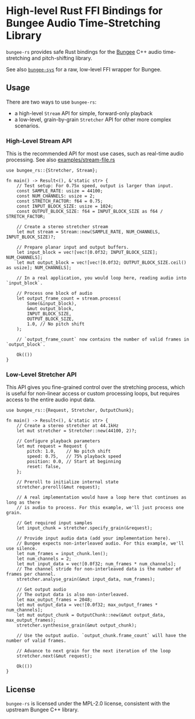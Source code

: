 # High-level Rust FFI Bindings for Bungee Audio Time-Stretching Library

`bungee-rs` provides safe Rust bindings for the [Bungee](https://github.com/bungee-audio-stretch/bungee) C++ audio time-stretching and pitch-shifting library. 

See also [`bungee-sys`](./bungee-sys/README.md) for a raw, low-level FFI wrapper for Bungee.

## Usage

There are two ways to use `bungee-rs`: 
* a high-level `Stream` API for simple, forward-only playback
* a low-level, grain-by-grain `Stretcher` API for other more complex scenarios.

### High-Level Stream API

This is the recommended API for most use cases, such as real-time audio processing.
See also [examples/stream-file.rs](./examples/stream-file.rs)

```rust, no_run
use bungee_rs::{Stretcher, Stream};

fn main() -> Result<(), &'static str> {
    // Test setup: For 0.75x speed, output is larger than input.
    const SAMPLE_RATE: usize = 44100;
    const NUM_CHANNELS: usize = 2;
    const STRETCH_FACTOR: f64 = 0.75;
    const INPUT_BLOCK_SIZE: usize = 1024;
    const OUTPUT_BLOCK_SIZE: f64 = INPUT_BLOCK_SIZE as f64 / STRETCH_FACTOR;

    // Create a stereo stretcher stream
    let mut stream = Stream::new(SAMPLE_RATE, NUM_CHANNELS, INPUT_BLOCK_SIZE)?;

    // Prepare planar input and output buffers.
    let input_block = vec![vec![0.0f32; INPUT_BLOCK_SIZE]; NUM_CHANNELS];
    let mut output_block = vec![vec![0.0f32; OUTPUT_BLOCK_SIZE.ceil() as usize]; NUM_CHANNELS];

    // In a real application, you would loop here, reading audio into `input_block`.

    // Process one block of audio
    let output_frame_count = stream.process(
        Some(&input_block),
        &mut output_block,
        INPUT_BLOCK_SIZE,
        OUTPUT_BLOCK_SIZE,
        1.0, // No pitch shift
    );

    // `output_frame_count` now contains the number of valid frames in `output_block`.

    Ok(())
}
```

### Low-Level Stretcher API

This API gives you fine-grained control over the stretching process, which is useful for non-linear access or custom processing loops, but requires access to the entire audio input data.

```rust, no_run
use bungee_rs::{Request, Stretcher, OutputChunk};

fn main() -> Result<(), &'static str> {
    // Create a stereo stretcher at 44.1kHz
    let mut stretcher = Stretcher::new(44100, 2)?;
    
    // Configure playback parameters
    let mut request = Request {
        pitch: 1.0,    // No pitch shift
        speed: 0.75,   // 75% playback speed
        position: 0.0, // Start at beginning
        reset: false,
    };
    
    // Preroll to initialize internal state
    stretcher.preroll(&mut request);
    
    // A real implementation would have a loop here that continues as long as there
    // is audio to process. For this example, we'll just process one grain.
    
    // Get required input samples
    let input_chunk = stretcher.specify_grain(&request);
    
    // Provide input audio data (add your implementation here).
    // Bungee expects non-interleaved audio. For this example, we'll use silence.
    let num_frames = input_chunk.len();
    let num_channels = 2;
    let mut input_data = vec![0.0f32; num_frames * num_channels];
    // The channel stride for non-interleaved data is the number of frames per channel.
    stretcher.analyse_grain(&mut input_data, num_frames);
    
    // Get output audio
    // The output data is also non-interleaved.
    let max_output_frames = 2048;
    let mut output_data = vec![0.0f32; max_output_frames * num_channels];
    let mut output_chunk = OutputChunk::new(&mut output_data, max_output_frames);
    stretcher.synthesise_grain(&mut output_chunk);
    
    // Use the output audio. `output_chunk.frame_count` will have the number of valid frames.
    
    // Advance to next grain for the next iteration of the loop
    stretcher.next(&mut request);
    
    Ok(())
}
```

## License

`bungee-rs` is licensed under the MPL-2.0 license, consistent with the upstream Bungee C++ library.
